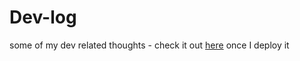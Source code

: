# Dev-log

some of my dev related thoughts - check it out [here](https://blog.ohaleks.dev/) once I deploy it